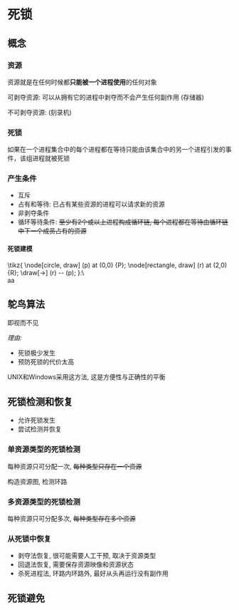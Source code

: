 # 死锁

## 概念

### 资源

资源就是在任何时候都**只能被一个进程使用**的任何对象

可剥夺资源: 可以从拥有它的进程中剥夺而不会产生任何副作用 (存储器)

不可剥夺资源: (刻录机)

### 死锁

如果在一个进程集合中的每个进程都在等待只能由该集合中的另一个进程引发的事件，该组进程就被死锁

### 产生条件

* 互斥
* 占有和等待: 已占有某些资源的进程可以请求新的资源
* 非剥夺条件
* 循环等待条件: ~~至少有2个或以上进程构成循环链, 每个进程都在等待由循环链中下一个成员占有的资源~~

#### 死锁建模

\tikz{
    \node[circle, draw] (p) at (0,0) {P};
    \node[rectangle, draw] (r) at (2,0) {R};
    \draw[->] (r) -- (p);
}:\  
aa

## 鸵鸟算法

即视而不见

*理由:*

* 死锁极少发生
* 预防死锁的代价太高

UNIX和Windows采用这方法,
这是方便性与正确性的平衡

## 死锁检测和恢复

* 允许死锁发生
* 尝试检测并恢复

### 单资源类型的死锁检测

每种资源只可分配一次, ~~每种类型只存在一个资源~~

构造资源图, 检测环路

### 多资源类型的死锁检测

每种资源只可分配多次, ~~每种类型存在多个资源~~

### 从死锁中恢复

* 剥夺法恢复, 很可能需要人工干预, 取决于资源类型
* 回退法恢复, 需要保存资源映像和资源状态
* 杀死进程法, 环路内环路外, 最好从头再运行没有副作用

## 死锁避免

<!--
    vi: ft=pandoc.markdown
-->